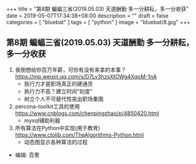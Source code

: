 +++
title = "第8期 蝙蝠三省(2019.05.03)  天道酬勤 多一分耕耘，多一分收获"
date = 2019-05-07T17:34:38+08:00
description = ""
draft = false
categories = [
    "bluebat"
]
tags = [
"python"
]
image = "bluebat/8.jpg"
+++

## 第8期 蝙蝠三省(2019.05.03)  天道酬勤 多一分耕耘，多一分收获

1. 我倒想给你百万年薪，可你有没有来拿的本事？https://mp.weixin.qq.com/s/D7Lv3hzsXtOWg4XqoM-1nA
    - 执行力才是职场真正的硬通货
    - 执行力不高？建立时间“刻度”
    - 树立个人不可替代性突出职场重围
2. percona-toolkit工具的使用 https://www.cnblogs.com/chenpingzhao/p/4850420.html
    - mysql辅助利器
3. 所有算法在Python中实现(用于教育) https://www.ctolib.com/TheAlgorithms-Python.html
    - 动态图显示各种算法的过程

- 编辑: 百里